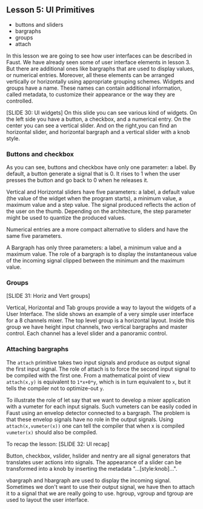 ## Lesson 5: UI Primitives
- buttons and sliders
- bargraphs
- groups
- attach

In this lesson we are going to see how user interfaces can be described in Faust. We have already seen some of user interface elements in lesson 3. But there are additional ones like bargraphs that are used to display values, or numerical entries. Moreover, all these elements can be arranged vertically or horizontally using appropriate grouping schemes. Widgets and groups have a name. These names can contain additional information, called metadata, to customize their appearance or the way they are controlled.

[SLIDE 30: UI widgets]
On this slide you can see various kind of widgets. On the left side you have a button, a checkbox, and a numerical entry. On the center you can see a vertical slider. And on the right,you can find an horizontal slider, and horizontal bargraph and a vertical slider with a knob style.

### Buttons and checkbox
As you can see, buttons and checkbox have only one parameter: a label. By default, a button generate a signal that is 0. It rises to 1 when the user presses the button and go back to 0 when he releases it.

Vertical and Horizontal sliders have five parameters: a label, a default value (the value of the widget when the program starts), a minimum value, a maximum value and a step value. The signal produced reflects the action of the user on the thumb. Depending on the architecture, the step parameter might be used to quantize the produced values.

Numerical entries are a more compact alternative to sliders and have the same five parameters.

A Bargraph has only three parameters: a label, a minimum value and a maximum value. The role of a bargraph is to display the instantaneous value of the incoming signal clipped between the minimum and the maximum value. 

### Groups
[SLIDE 31: Horiz and Vert groups]

Vertical, Horizontal and Tab groups provide a way to layout the widgets of a User Interface. The slide shows an example of a very simple user interface for a 8 channels mixer. The top level group is a horizontal layout. Inside this group we have height input channels, two vertical bargraphs and master control. Each channel has a level slider and a panoramic control. 

### Attaching bargraphs
The `attach` primitive takes two input signals and produce as output signal the first input signal. The role of attach is to force the second input signal to be compiled with the first one. From a mathematical point of view `attach(x,y)` is equivalent to `1*x+0*y`, which is in turn equivalent to `x`, but it tells the compiler not to optimize-out `y`.

To illustrate the role of let say that we want to develop a mixer application with a vumeter for each input signals. Such vumeters can be easily coded in Faust using an envelop detector connected to a bargraph. The problem is that these envelop signals have no role in the output signals. Using `attach(x,vumeter(x))` one can tell the compiler that when x is compiled `vumeter(x)` should also be compiled.

To recap the lesson:
[SLIDE 32: UI recap]

Button, checkbox, vslider, hslider and nentry are all signal generators that translates user actions into signals. The appearance of a slider can be transformed into a knob by inserting the metadata "...[style:knob]...".

vbargraph and hbargraph are used to display the incoming signal. Sometimes we don't want to use their output signal, we have then to attach it to a signal that we are really going to use.
hgroup, vgroup and tgroup are used to layout the user interface.


 
